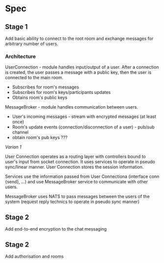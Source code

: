 # Spec

## Stage 1

Add basic ability to connect to the root room and exchange messages for arbitrary number of users.

### Architecture

UserConnection - module handles input/output of a user. After a connection is created, the user passes a message with a public key, then the user is connected to the main room.
- Subscribes for room's messages
- Subscribes for room's keys/participants updates
- Obtains room's public keys

MessageBroker - module handles communication between users.
- User's incoming messages - stream with encrypted messages (at least once)
- Room's update events (connection/disconnection of a user) - pub/sub channel
- obtain room's pub keys ???

*Varian 1*

User Connection operates as a routing layer with controllers bound to user's input from socket connection. It uses services to operate in pseudo sync/linear manner. User Connection stores the session information.

Services use the information passed from User Connectiona (interface conn {send}, ...) and use MessageBroker service to communicate with other users.

MessageBroker uses NATS to pass messages between the users of the system (request reply technics to operate in pseudo sync manner)

## Stage 2

Add end-to-end encryption to the chat messaging


## Stage 2

Add authorisation and rooms
